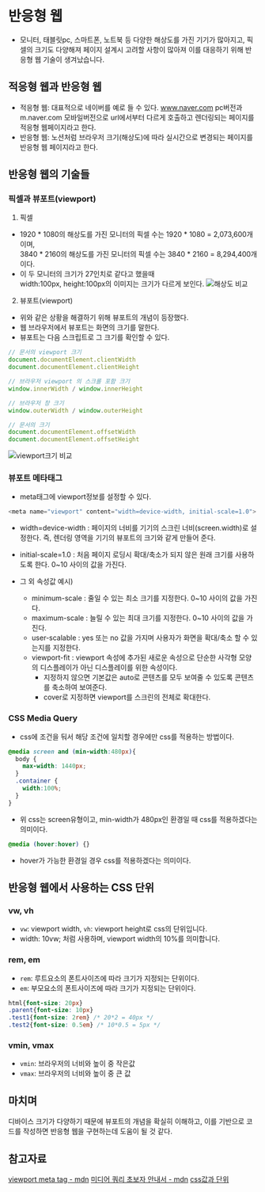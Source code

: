 # 반응형 웹
- 모니터, 태블릿pc, 스마트폰, 노트북 등 다양한 해상도를 가진 기기가 많아지고, 픽셀의 크기도 다양해져 페이지 설계시 고려할 사항이 많아져 이를 대응하기 위해 반응형 웹 기술이 생겨났습니다.

## 적응형 웹과 반응형 웹
- 적응형 웹: 대표적으로 네이버를 예로 들 수 있다. www.naver.com pc버전과 m.naver.com 모바일버전으로 url에서부터 다르게 호출하고 렌더링되는 페이지를 적응형 웹페이지라고 한다.
- 반응형 웹: 노션처럼 브라우저 크기(해상도)에 따라 실시간으로 변경되는 페이지를 반응형 웹 페이지라고 한다.

## 반응형 웹의 기술들
### 픽셀과 뷰포트(viewport)
1. 픽셀 
- 1920 * 1080의 해상도를 가진 모니터의 픽셀 수는 1920 * 1080 = 2,073,600개 이며,<br> 3840 * 2160의 해상도를 가진 모니터의 픽셀 수는 3840 * 2160 = 8,294,400개 이다.
- 이 두 모니터의 크기가 27인치로 같다고 했을때 <br>width:100px, height:100px의 이미지는 크기가 다르게 보인다.
![해상도 비교](https://github.com/fastcampus-fe-group7/TIL/assets/34756233/4b1727f2-1aa4-4063-bbde-05d559be6e43)

2. 뷰포트(viewport)
- 위와 같은 상황을 해결하기 위해 뷰포트의 개념이 등장했다.
- 웹 브라우저에서 뷰포트는 화면의 크기를 말한다.
- 뷰포트는 다음 스크립트로 그 크기를 확인할 수 있다.
```javascript
// 문서의 viewport 크기
document.documentElement.clientWidth 
document.documentElement.clientHeight

// 브라우저 viewport 의 스크롤 포함 크기
window.innerWidth / window.innerHeight

// 브라우저 창 크기
window.outerWidth / window.outerHeight

// 문서의 크기
document.documentElement.offsetWidth 
document.documentElement.offsetHeight
```

![viewport크기 비교](https://github.com/fastcampus-fe-group7/TIL/assets/34756233/3b6d8c56-989f-44e0-9420-e0066bb31c9f)

### 뷰포트 메타태그
- meta태그에 viewport정보를 설정할 수 있다.
```javascript
<meta name="viewport" content="width=device-width, initial-scale=1.0">
```
- width=device-width : 페이지의 너비를 기기의 스크린 너비(screen.width)로 설정한다. 즉, 렌더링 영역을 기기의 뷰포트의 크기와 같게 만들어 준다.
- initial-scale=1.0 : 처음 페이지 로딩시 확대/축소가 되지 않은 원래 크기를 사용하도록 한다. 0~10 사이의 값을 가진다.

- 그 외 속성값 예시)
  - minimum-scale : 줄일 수 있는 최소 크기를 지정한다. 0~10 사이의 값을 가진다.
  - maximum-scale : 늘릴 수 있는 최대 크기를 지정한다. 0~10 사이의 값을 가진다.
  - user-scalable : yes 또는 no 값을 가지며 사용자가 화면을 확대/축소 할 수 있는지를 지정한다.
  - viewport-fit : viewport 속성에 추가된 새로운 속성으로 단순한 사각형 모양의 디스플레이가 아닌 디스플레이를 위한 속성이다.
    - 지정하지 않으면 기본값은 auto로 콘텐츠를 모두 보여줄 수 있도록 콘텐츠를 축소하여 보여준다.
    - cover로 지정하면 viewport를 스크린의 전체로 확대한다.

### CSS Media Query
- css에 조건을 둬서 해당 조건에 일치할 경우에만 css를 적용하는 방법이다.
```css
@media screen and (min-width:480px){
  body {
    max-width: 1440px;
  }
  .container {
    width:100%;
  }
}
```
- 위 css는 screen유형이고, min-width가 480px인 환경일 때 css를 적용하겠다는 의미이다.

```css 
@media (hover:hover) {}
```
- hover가 가능한 환경일 경우 css를 적용하겠다는 의미이다.

## 반응형 웹에서 사용하는 CSS 단위
### vw, vh
- `vw`: viewport width, `vh`: viewport height로 css의 단위입니다.
- width: 10vw; 처럼 사용하며, viewport width의 10%를 의미합니다.

### rem, em
- `rem`: 루트요소의 폰트사이즈에 따라 크기가 지정되는 단위이다.
- `em`: 부모요소의 폰트사이즈에 따라 크기가 지정되는 단위이다.

```css
html{font-size: 20px}
.parent{font-size: 10px}
.test1{font-size: 2rem} /* 20*2 = 40px */
.test2{font-size: 0.5em} /* 10*0.5 = 5px */
```

### vmin, vmax
- `vmin`: 브라우저의 너비와 높이 중 작은값
- `vmax`: 브라우저의 너비와 높이 중 큰 값

## 마치며
디바이스 크기가 다양하기 때문에 뷰포트의 개념을 확실히 이해하고, 이를 기반으로 코드를 작성하면 반응형 웹을 구현하는데 도움이 될 것 같다.

## 참고자료
[viewport meta tag - mdn](https://developer.mozilla.org/en-US/docs/Web/HTML/Viewport_meta_tag)
[미디어 쿼리 초보자 안내서 - mdn](https://developer.mozilla.org/ko/docs/Learn/CSS/CSS_layout/Media_queries)
[css값과 단위](https://developer.mozilla.org/ko/docs/Learn/CSS/Building_blocks/Values_and_units)